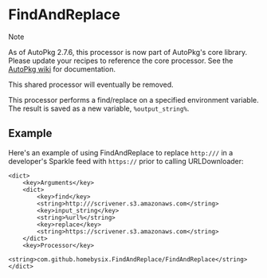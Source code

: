 # FindAndReplace

> [!NOTE]
> As of AutoPkg 2.7.6, this processor is now part of AutoPkg's core library. Please update your recipes to reference the core processor. See the [AutoPkg wiki](https://github.com/autopkg/autopkg/wiki/Processor-FindAndReplace) for documentation.
>
> This shared processor will eventually be removed.

This processor performs a find/replace on a specified environment variable. The result is saved as a new variable, `%output_string%`.

## Example

Here's an example of using FindAndReplace to replace `http:///` in a developer's Sparkle feed with `https://` prior to calling URLDownloader:

```
<dict>
    <key>Arguments</key>
    <dict>
        <key>find</key>
        <string>http:///scrivener.s3.amazonaws.com</string>
        <key>input_string</key>
        <string>%url%</string>
        <key>replace</key>
        <string>https://scrivener.s3.amazonaws.com</string>
    </dict>
    <key>Processor</key>
    <string>com.github.homebysix.FindAndReplace/FindAndReplace</string>
</dict>
```

